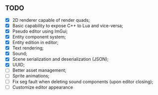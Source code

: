 ## TODO

- [x] 2D renderer capable of render quads;
- [x] Basic capability to expose C++ to Lua and vice-versa;
- [x] Pseudo editor using ImGui;
- [x] Entity component system;
- [x] Entity edition in editor;
- [x] Text rendering;
- [x] Sound;
- [x] Scene serialization and deserialization (JSON);
- [x] UUID;
- [ ] Better asset management;
- [ ] Sprite animations;
- [ ] Fix seg fault when deleting sound components (upon editor closing);
- [ ] Customize editor appearance
